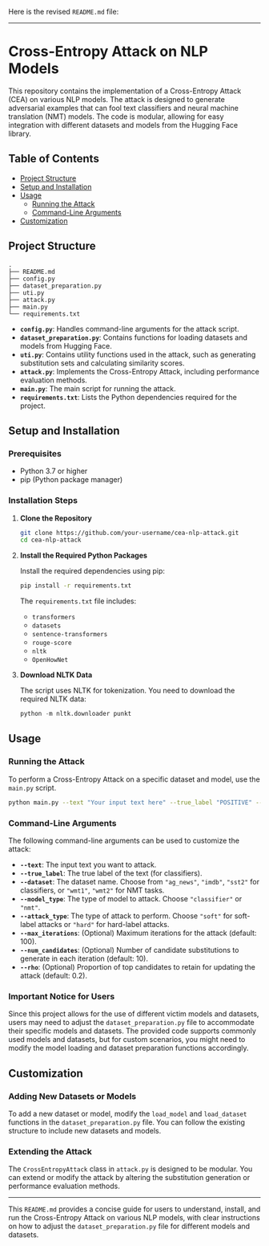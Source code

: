 Here is the revised `README.md` file:

---

# Cross-Entropy Attack on NLP Models

This repository contains the implementation of a Cross-Entropy Attack (CEA) on various NLP models. The attack is designed to generate adversarial examples that can fool text classifiers and neural machine translation (NMT) models. The code is modular, allowing for easy integration with different datasets and models from the Hugging Face library.

## Table of Contents

- [Project Structure](#project-structure)
- [Setup and Installation](#setup-and-installation)
- [Usage](#usage)
  - [Running the Attack](#running-the-attack)
  - [Command-Line Arguments](#command-line-arguments)
- [Customization](#customization)

## Project Structure

```
.
├── README.md
├── config.py
├── dataset_preparation.py
├── uti.py
├── attack.py
├── main.py
└── requirements.txt
```

- **`config.py`**: Handles command-line arguments for the attack script.
- **`dataset_preparation.py`**: Contains functions for loading datasets and models from Hugging Face.
- **`uti.py`**: Contains utility functions used in the attack, such as generating substitution sets and calculating similarity scores.
- **`attack.py`**: Implements the Cross-Entropy Attack, including performance evaluation methods.
- **`main.py`**: The main script for running the attack.
- **`requirements.txt`**: Lists the Python dependencies required for the project.

## Setup and Installation

### Prerequisites

- Python 3.7 or higher
- pip (Python package manager)

### Installation Steps

1. **Clone the Repository**

   ```bash
   git clone https://github.com/your-username/cea-nlp-attack.git
   cd cea-nlp-attack
   ```

2. **Install the Required Python Packages**

   Install the required dependencies using pip:

   ```bash
   pip install -r requirements.txt
   ```

   The `requirements.txt` file includes:

   - `transformers`
   - `datasets`
   - `sentence-transformers`
   - `rouge-score`
   - `nltk`
   - `OpenHowNet`

3. **Download NLTK Data**

   The script uses NLTK for tokenization. You need to download the required NLTK data:

   ```python
   python -m nltk.downloader punkt
   ```

## Usage

### Running the Attack

To perform a Cross-Entropy Attack on a specific dataset and model, use the `main.py` script.

```bash
python main.py --text "Your input text here" --true_label "POSITIVE" --dataset "sst2" --model_type "classifier" --attack_type "soft"
```

### Command-Line Arguments

The following command-line arguments can be used to customize the attack:

- **`--text`**: The input text you want to attack.
- **`--true_label`**: The true label of the text (for classifiers).
- **`--dataset`**: The dataset name. Choose from `"ag_news"`, `"imdb"`, `"sst2"` for classifiers, or `"wmt1"`, `"wmt2"` for NMT tasks.
- **`--model_type`**: The type of model to attack. Choose `"classifier"` or `"nmt"`.
- **`--attack_type`**: The type of attack to perform. Choose `"soft"` for soft-label attacks or `"hard"` for hard-label attacks.
- **`--max_iterations`**: (Optional) Maximum iterations for the attack (default: 100).
- **`--num_candidates`**: (Optional) Number of candidate substitutions to generate in each iteration (default: 10).
- **`--rho`**: (Optional) Proportion of top candidates to retain for updating the attack (default: 0.2).

### Important Notice for Users

Since this project allows for the use of different victim models and datasets, users may need to adjust the `dataset_preparation.py` file to accommodate their specific models and datasets. The provided code supports commonly used models and datasets, but for custom scenarios, you might need to modify the model loading and dataset preparation functions accordingly.

## Customization

### Adding New Datasets or Models

To add a new dataset or model, modify the `load_model` and `load_dataset` functions in the `dataset_preparation.py` file. You can follow the existing structure to include new datasets and models.

### Extending the Attack

The `CrossEntropyAttack` class in `attack.py` is designed to be modular. You can extend or modify the attack by altering the substitution generation or performance evaluation methods.

---

This `README.md` provides a concise guide for users to understand, install, and run the Cross-Entropy Attack on various NLP models, with clear instructions on how to adjust the `dataset_preparation.py` file for different models and datasets.